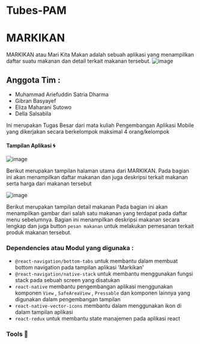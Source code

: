 # Tubes-PAM
# MARKIKAN

MARKIKAN atau Mari Kita Makan adalah sebuah aplikasi yang menampilkan daftar suatu makanan dan detail terkait makanan tersebut.
![image](https://user-images.githubusercontent.com/72394029/171025331-10f86b7a-5243-4236-aed7-4ebe7617e716.png)


## Anggota Tim :
- Muhammad Ariefuddin Satria Dharma
- Gibran Basyayef
- Eliza Maharani Sutowo
- Della Salsabila

Ini merupakan Tugas Besar dari mata kuliah Pengembangan Aplikasi Mobile yang dikerjakan secara berkelompok maksimal 4 orang/kelompok


#### Tampilan Aplikasi :cyclone:
![image](https://user-images.githubusercontent.com/72394029/171028958-bd1d9ef7-8538-4104-bbf8-688cdbc65ec6.png)

Berikut merupakan tampilan halaman utama dari MARKIKAN.
Pada bagian ini akan menampilkan daftar makanan dan juga deskripsi terkait makanan serta harga dari makanan tersebut

![image](https://user-images.githubusercontent.com/72394029/171030614-3eb00aeb-525f-4cc8-a43b-96111a05f1c2.png)

Berikut merupakan tampilan detail makanan
Pada bagian ini akan menampilkan gambar dari salah satu makanan yang terdapat pada daftar menu sebelumnya. Bagian ini menampilkan deskripsi makanan secara lengkap dan juga button `pesan makanan` untuk melakukan pemesanan terkait produk makanan tersebut.


### Dependencies atau Modul yang digunaka :
- `@react-navigation/bottom-tabs` untuk membantu dalam membuat bottom navigation pada tampilan aplikasi 'Markikan'
- `@react-navigation/native-stack` untuk membantu menggunakan fungsi stack pada sebuah screen yang disatukan 
- `react-native` membantu pengembangan aplikasi menggunakan komponen `View` , `SafeAreaView` , `Pressable` dan komponen lainnya yang digunakan dalam pengembangan tampilan
- `react-native-vector-icons` membantu dalam menggunakan ikon di dalam tampilan aplikasi
-  `react-redux` untuk membantu state manajemen pada aplikasi react









### Tools :hammer:
